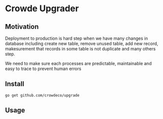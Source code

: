 # Crowde Upgrader

## Motivation

Deployment to production is hard step when we have many changes in database including create new table, remove unused table, add new record, makesurement that records in some table is not duplicate and many others step.

We need to make sure each processes are predictable, maintainable and easy to trace to prevent human errors

## Install

`go get github.com/crowdeco/upgrade`

## Usage

```go

```

